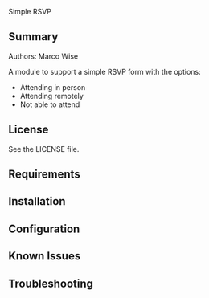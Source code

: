 Simple RSVP

## Summary

Authors: Marco Wise

A module to support a simple RSVP form with the options:

* Attending in person
* Attending remotely
* Not able to attend

## License

See the LICENSE file.

## Requirements

## Installation

## Configuration

## Known Issues

## Troubleshooting
